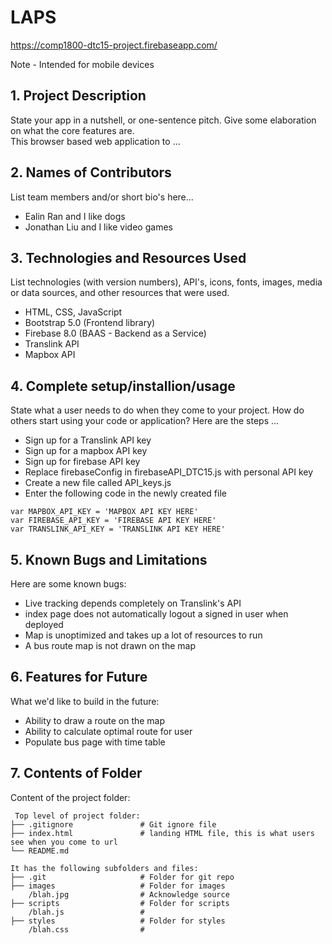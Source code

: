 # LAPS 
https://comp1800-dtc15-project.firebaseapp.com/

Note - Intended for mobile devices

## 1. Project Description
State your app in a nutshell, or one-sentence pitch. Give some elaboration on what the core features are.  
This browser based web application to ... 

## 2. Names of Contributors
List team members and/or short bio's here... 
* Ealin Ran and I like dogs
* Jonathan Liu and I like video games
	
## 3. Technologies and Resources Used
List technologies (with version numbers), API's, icons, fonts, images, media or data sources, and other resources that were used.
* HTML, CSS, JavaScript
* Bootstrap 5.0 (Frontend library)
* Firebase 8.0 (BAAS - Backend as a Service)
* Translink API
* Mapbox API

## 4. Complete setup/installion/usage
State what a user needs to do when they come to your project.  How do others start using your code or application?
Here are the steps ...
* Sign up for a Translink API key
* Sign up for a mapbox API key
* Sign up for firebase API key
* Replace firebaseConfig in firebaseAPI_DTC15.js with personal API key
* Create a new file called API_keys.js
* Enter the following code in the newly created file
```
var MAPBOX_API_KEY = 'MAPBOX API KEY HERE'
var FIREBASE_API_KEY = 'FIREBASE API KEY HERE'
var TRANSLINK_API_KEY = 'TRANSLINK API KEY HERE'
```

## 5. Known Bugs and Limitations
Here are some known bugs:
* Live tracking depends completely on Translink's API
* index page does not automatically logout a signed in user when deployed
* Map is unoptimized and takes up a lot of resources to run
* A bus route map is not drawn on the map


## 6. Features for Future
What we'd like to build in the future:
* Ability to draw a route on the map
* Ability to calculate optimal route for user
* Populate bus page with time table

	
## 7. Contents of Folder
Content of the project folder:

```
 Top level of project folder: 
├── .gitignore               # Git ignore file
├── index.html               # landing HTML file, this is what users see when you come to url
└── README.md

It has the following subfolders and files:
├── .git                     # Folder for git repo
├── images                   # Folder for images
    /blah.jpg                # Acknowledge source
├── scripts                  # Folder for scripts
    /blah.js                 # 
├── styles                   # Folder for styles
    /blah.css                # 



```


